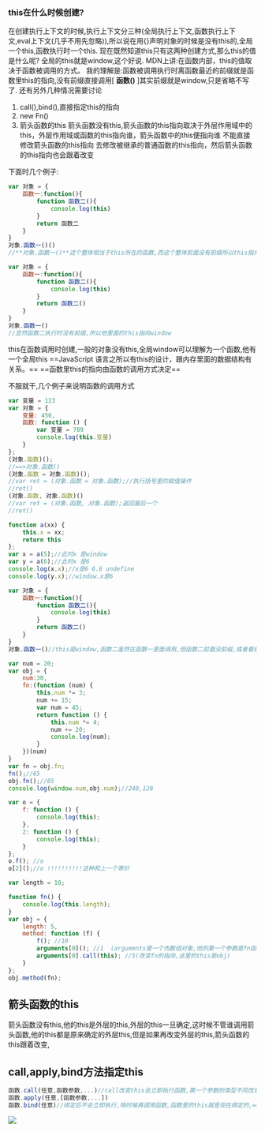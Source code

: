 ### this在什么时候创建?
在创建执行上下文的时候,执行上下文分三种(全局执行上下文,函数执行上下文,eval上下文(几乎不用先忽略)),所以说在用{}声明对象的时候是没有this的,全局一个this,函数执行时一个this.
现在既然知道this只有这两种创建方式,那么this的值是什么呢?
全局的this就是window,这个好说.
MDN上讲:在函数内部，this的值取决于函数被调用的方式。
我的理解是:函数被调用执行时离函数最近的前缀就是函数里this的指向,没有前缀直接调用[    **函数()**    ]其实前缀就是window,只是省略不写了.
还有另外几种情况需要讨论
1. call(),bind(),直接指定this的指向
2. new Fn()
3. 箭头函数的this
      箭头函数没有this,箭头函数的this指向取决于外层作用域中的this，外层作用域或函数的this指向谁，箭头函数中的this便指向谁
      不能直接修改箭头函数的this指向
      去修改被继承的普通函数的this指向，然后箭头函数的this指向也会跟着改变

下面时几个例子:
~~~js
var 对象 = {
    函数一:function(){
        function 函数二(){
            console.log(this)
        }
        return 函数二
    }
}
对象.函数一()()
//**对象.函数一()**这个整体相当于this所在的函数,而这个整体前面没有前缀所以this指向window
~~~
~~~js
var 对象 = {
    函数一:function(){
        function 函数二(){
            console.log(this)
        }
        return 函数二()
    }
}
对象.函数一()
//显然函数二执行时没有前缀,所以他里面的this指向window
~~~






this在函数调用时创建,一般的对象没有this,全局window可以理解为一个函数,他有一个全局this
==JavaScript 语言之所以有this的设计，跟内存里面的数据结构有关系。==
==函数里this的指向由函数的调用方式决定==

不服就干,几个例子来说明函数的调用方式

~~~js
var 变量 = 123
var 对象 = {
    变量: 456,
    函数: function () {
        var 变量 = 789
        console.log(this.变量)
    }
};
(对象.函数)(); 
//==>对象.函数()
(对象.函数 = 对象.函数)();
//var ret = (对象.函数 = 对象.函数);//执行括号里的赋值操作
//ret()
(对象.函数, 对象.函数)()
//var ret = (对象.函数, 对象.函数);返回最后一个
//ret()
~~~




~~~js
function a(xx) {
    this.x = xx;
    return this
};
var x = a(5);//此时x 是window
var y = a(6);//此时x 是6
console.log(x.x);//x是6 6.6 undefine
console.log(y.x);//window.x是6
~~~

~~~js
var 对象 = {
    函数一:function(){
        function 函数二(){
            console.log(this)
        }
        return 函数二()
    }
}
对象.函数一()//this是window,函数二虽然在函数一里面调用,但函数二前面没前缀,或者看做window.函数二(),所以函数二里的this就是window
~~~




~~~js
var num = 20;
var obj = {
    num:30,
    fn:(function (num) {
        this.num *= 3;
        num += 15;
        var num = 45;
        return function () {
            this.num *= 4;
            num += 20;
            console.log(num);
        }
    })(num)
}
var fn = obj.fn;
fn();//65
obj.fn();//85
console.log(window.num,obj.num);//240,120
~~~~



~~~js
var o = {
    f: function () {
        console.log(this);
    },
    2: function () {
        console.log(this);
    }
};
o.f(); //o
o[2]();//o !!!!!!!!!!这种和上一个等价
~~~





~~~js
var length = 10;

function fn() {
    console.log(this.length);
}
var obj = {
    length: 5,
    method: function (f) {
        f(); //10
        arguments[0](); //1  (arguments是一个伪数组对象,他的第一个参数是fn函数,他调用fn函数,所以this指的是arguments)
        arguments[0].call(this); //5(改变fn的指向,这里的this是obj)
    }
};
obj.method(fn);
~~~

## 箭头函数的this
箭头函数没有this,他的this是外层的this,外层的this一旦确定,这时候不管谁调用箭头函数,他的this都是原来确定的外层this,但是如果再改变外层的this,箭头函数的this跟着改变,

## call,apply,bind方法指定this
~~~js
函数.call(任意,函数参数,...)//call改变this会立即执行函数,第一个参数的类型不同改变的this指向也不同,如果是对象this就指向该对象,如果是字面量就转换成相应的对象this指向这个this,如果是null和undefined就是window
函数.apply(任意,[函数参数,...])
函数.bind(任意)//绑定后不会立即执行,啥时候再调用函数,函数里的this就是现在绑定的,==注意this只能改变一次==
~~~


![](/images/.gif)

